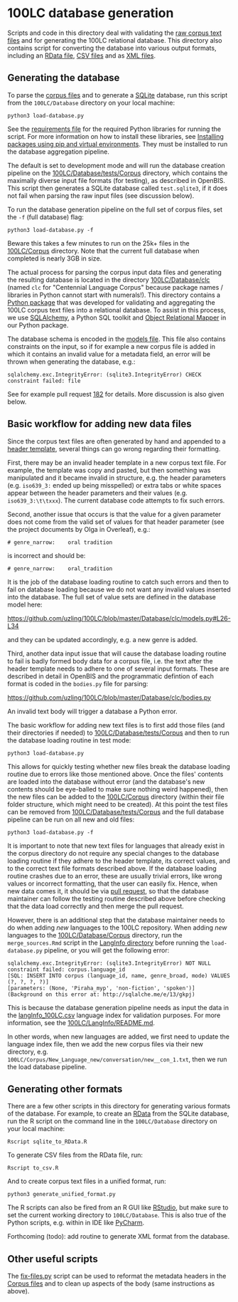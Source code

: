 # 100LC database generation

Scripts and code in this directory deal with validating the [raw corpus text files](../Corpus) and for generating the 100LC relational database. This directory also contains script for converting the database into various output formats, including an  [RData file](https://bookdown.org/ndphillips/YaRrr/rdata-files.html), [CSV files](https://en.wikipedia.org/wiki/Comma-separated_values) and as [XML files](https://en.wikipedia.org/wiki/XML).


## Generating the database

To parse the [corpus files](../Corpus) and to generate a [SQLite](https://www.sqlite.org/index.html) database, run this script from the `100LC/Database` directory on your local machine:

`python3 load-database.py`

See the [requirements file](requirements.txt) for the required Python libraries for running the script. For more information on how to install these libraries, see [Installing packages using pip and virtual environments](https://packaging.python.org/guides/installing-using-pip-and-virtual-environments/). They must be installed to run the database aggregation pipeline.

The default is set to development mode and will run the database creation pipeline on the [100LC/Database/tests/Corpus](tests/Corpus) directory, which contains the maximally diverse input file formats (for testing), as described in OpenBIS. This script then generates a SQLite database called `test.sqlite3`, if it does not fail when parsing the raw input files (see discussion below).

To run the database generation pipeline on the full set of corpus files, set the `-f` (full database) flag:

`python3 load-database.py -f`

Beware this takes a few minutes to run on the 25k+ files in the [100LC/Corpus](../Corpus) directory. Note that the current full database when completed is nearly 3GB in size.

The actual process for parsing the corpus input data files and generating the resulting database is located in the directory [100LC/Database/clc](clc) (named `clc` for "Centennial Language Corpus" because package names / libraries in Python cannot start with numerals!). This directory contains a [Python package](https://packaging.python.org/overview/) that was developed for validating and aggregating the 100LC corpus text files into a relational database. To assist in this process, we use [SQLAlchemy](https://www.sqlalchemy.org/), a Python SQL toolkit and [Object Relational Mapper](https://en.wikipedia.org/wiki/Object-relational_mapping) in our Python package.

The database schema is encoded in the [models file](clc/models.py). This file also contains constraints on the input, so if for example a new corpus file is added in which it contains an invalid value for a metadata field, an error will be thrown when generating the database, e.g.:

`sqlalchemy.exc.IntegrityError: (sqlite3.IntegrityError) CHECK constraint failed: file`

See for example pull request [182](https://github.com/uzling/100LC/pull/182) for details. More discussion is also given below.


## Basic workflow for adding new data files

Since the corpus text files are often generated by hand and appended to a [header template](../header_template.tsv), several things can go wrong regarding their formatting. 

First, there may be an invalid header template in a new corpus text file. For example, the template was copy and pasted, but then something was manipulated and it became invalid in structure, e.g. the header parameters (e.g. `iso639_3:` ended up being misspelled) or extra tabs or white spaces appear between the header parameters and their values (e.g. `iso639_3:\t\txxx`). The current database code attempts to fix such errors.

Second, another issue that occurs is that the value for a given parameter does not come from the valid set of values for that header parameter (see the project documents by Olga in Overleaf), e.g.:

`# genre_narrow:	oral tradition`

is incorrect and should be:

`# genre_narrow:	oral_tradition`

It is the job of the database loading routine to catch such errors and then to fail on database loading because we do not want any invalid values inserted into the database. The full set of value sets are defined in the database model here:

https://github.com/uzling/100LC/blob/master/Database/clc/models.py#L26-L34

and they can be updated accordingly, e.g. a new genre is added.

Third, another data input issue that will cause the database loading routine to fail is badly formed body data for a corpus file, i.e. the text after the header template needs to adhere to one of several input formats. These are described in detail in OpenBIS and the programmatic defintion of each format is coded in the `bodies.py` file for parsing:

https://github.com/uzling/100LC/blob/master/Database/clc/bodies.py

An invalid text body will trigger a database a Python error.

The basic workflow for adding new text files is to first add those files (and their directories if needed) to [100LC/Database/tests/Corpus](tests/Corpus) and then to run the database loading routine in test mode:

`python3 load-database.py`

This allows for quickly testing whether new files break the database loading routine due to errors like those mentioned above. Once the files' contents are loaded into the database without error (and the database's new contents should be eye-balled to make sure nothing weird happened), then the new files can be added to the [100LC/Corpus](../Corpus) directory (within their file folder structure, which might need to be created). At this point the test files can be removed from [100LC/Database/tests/Corpus](tests/Corpus) and the full database pipeline can be run on all new and old files:

`python3 load-database.py -f`

It is important to note that new text files for languages that already exist in the corpus directory do not require any special changes to the database loading routine if they adhere to the header template, its correct values, and to the correct text file formats described above. If the database loading routine crashes due to an error, these are usually trivial errors, like wrong values or incorrect formatting, that the user can easily fix. Hence, when new data comes it, it should be via [pull request](https://github.com/uzling/100LC/pulls), so that the database maintainer can follow the testing routine described above before checking that the data load correctly and then merge the pull request.

However, there is an additional step that the database maintainer needs to do when adding *new* languages to the 100LC repository. When adding *new* languages to the [100LC/Database/Corpus](../Corpus) directory, run the `merge_sources.Rmd` script in the [LangInfo directory](../LangInfo) before running the `load-database.py` pipeline, or you will get the following error:

```
sqlalchemy.exc.IntegrityError: (sqlite3.IntegrityError) NOT NULL constraint failed: corpus.language_id
[SQL: INSERT INTO corpus (language_id, name, genre_broad, mode) VALUES (?, ?, ?, ?)]
[parameters: (None, 'Piraha_myp', 'non-fiction', 'spoken')]
(Background on this error at: http://sqlalche.me/e/13/gkpj)
```

This is because the database generation pipeline needs as input the data in the [langInfo_100LC.csv](../LangInfo/langInfo_100LC.csv) language index for validation purposes. For more information, see the [100LC/LangInfo/README.md](../LangInfo/README.md).

In other words, when new languages are added, we first need to update the language index file, then we add the new corpus files via their new directory, e.g. `100LC/Corpus/New_Language_new/conversation/new__con_1.txt`, then we run the load database pipeline.


## Generating other formats

There are a few other scripts in this directory for generating various formats of the database. For example, to create an [RData](https://bookdown.org/ndphillips/YaRrr/rdata-files.html) from the SQLite database, run the R script on the command line in the `100LC/Database` directory on your local machine:

`Rscript sqlite_to_RData.R`

To generate CSV files from the RData file, run:

`Rscript to_csv.R`

And to create corpus text files in a unified format, run:

`python3 generate_unified_format.py`

The R scripts can also be fired from an R GUI like [RStudio](https://rstudio.com/), but make sure to set the current working directory to `100LC/Database`. This is also true of the Python scripts, e.g. within in IDE like [PyCharm](https://www.jetbrains.com/pycharm/).

Forthcoming (todo): add routine to generate XML format from the database.


## Other useful scripts

The [fix-files.py](fix-files.py) script can be used to reformat the metadata headers in the [Corpus files](../Corpus) and to clean up aspects of the body (same instructions as above).



